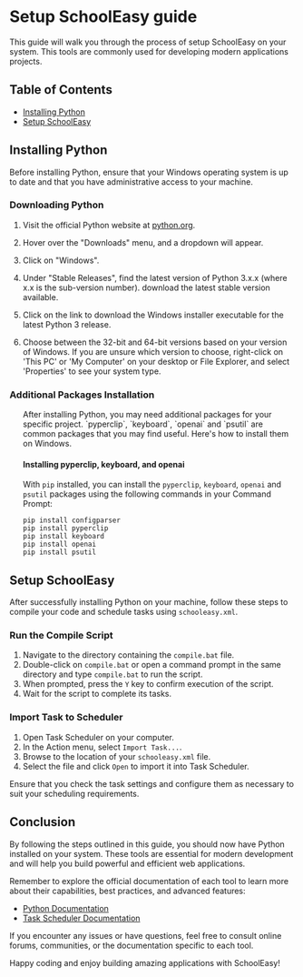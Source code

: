 # Setup SchoolEasy guide

This guide will walk you through the process of setup SchoolEasy on your system. This tools are commonly used for developing modern applications projects.

## Table of Contents
- [Installing Python](#installing-python)
- [Setup SchoolEasy](#setup-schooleasy)

## Installing Python

Before installing Python, ensure that your Windows operating system is up to date and that you have administrative access to your machine.

### Downloading Python

1. Visit the official Python website at [python.org](https://python.org/).

2. Hover over the "Downloads" menu, and a dropdown will appear.

3. Click on "Windows".

4. Under "Stable Releases", find the latest version of Python 3.x.x (where x.x is the sub-version number). download the latest stable version available.

5. Click on the link to download the Windows installer executable for the latest Python 3 release.

6. Choose between the 32-bit and 64-bit versions based on your version of Windows. If you are unsure which version to choose, right-click on 'This PC' or 'My Computer' on your desktop or File Explorer, and select 'Properties' to see your system type.


### Additional Packages Installation
<ul>
After installing Python, you may need additional packages for your specific project. `pyperclip`, `keyboard`, `openai` and `psutil` are common packages that you may find useful. Here's how to install them on Windows.

#### Installing pyperclip, keyboard, and openai

With `pip` installed, you can install the `pyperclip`, `keyboard`, `openai` and `psutil` packages using the following commands in your Command Prompt:

```
pip install configparser
pip install pyperclip
pip install keyboard
pip install openai
pip install psutil
```
</ul>

## Setup SchoolEasy

After successfully installing Python on your machine, follow these steps to compile your code and schedule tasks using `schooleasy.xml`.

### Run the Compile Script

1. Navigate to the directory containing the `compile.bat` file.
2. Double-click on `compile.bat` or open a command prompt in the same directory and type `compile.bat` to run the script.
3. When prompted, press the `Y` key to confirm execution of the script.
4. Wait for the script to complete its tasks.

### Import Task to Scheduler

1. Open Task Scheduler on your computer.
2. In the Action menu, select `Import Task...`.
3. Browse to the location of your `schooleasy.xml` file.
4. Select the file and click `Open` to import it into Task Scheduler.

Ensure that you check the task settings and configure them as necessary to suit your scheduling requirements.

## Conclusion

By following the steps outlined in this guide, you should now have Python installed on your system. These tools are essential for modern development and will help you build powerful and efficient web applications.

Remember to explore the official documentation of each tool to learn more about their capabilities, best practices, and advanced features:

- [Python Documentation](https://docs.python.org/3/)
- [Task Scheduler Documentation](https://learn.microsoft.com/en-us/windows/win32/taskschd/task-scheduler-start-page)

If you encounter any issues or have questions, feel free to consult online forums, communities, or the documentation specific to each tool.

Happy coding and enjoy building amazing applications with SchoolEasy!
